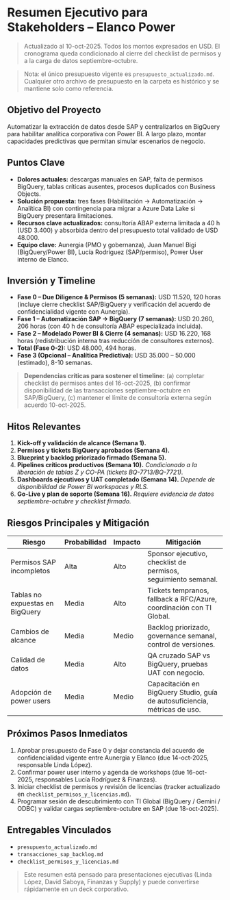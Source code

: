 # Resumen Ejecutivo para Stakeholders – Elanco Power

> Actualizado al 10-oct-2025. Todos los montos expresados en USD. El cronograma queda condicionado al cierre del checklist de permisos y a la carga de datos septiembre-octubre.

> Nota: el único presupuesto vigente es `presupuesto_actualizado.md`. Cualquier otro archivo de presupuesto en la carpeta es histórico y se mantiene solo como referencia.

## Objetivo del Proyecto
Automatizar la extracción de datos desde SAP y centralizarlos en BigQuery para habilitar analítica corporativa con Power BI. A largo plazo, montar capacidades predictivas que permitan simular escenarios de negocio.

## Puntos Clave
- **Dolores actuales:** descargas manuales en SAP, falta de permisos BigQuery, tablas críticas ausentes, procesos duplicados con Business Objects.
- **Solución propuesta:** tres fases (Habilitación → Automatización → Analítica BI) con contingencia para migrar a Azure Data Lake si BigQuery presentara limitaciones.
- **Recursos clave actualizados:** consultoría ABAP externa limitada a 40 h (USD 3.400) y absorbida dentro del presupuesto total validado de USD 48.000.
- **Equipo clave:** Aunergia (PMO y gobernanza), Juan Manuel Bigi (BigQuery/Power BI), Lucía Rodríguez (SAP/permiso), Power User interno de Elanco.

## Inversión y Timeline
- **Fase 0 – Due Diligence & Permisos (5 semanas):** USD 11.520, 120 horas (incluye cierre checklist SAP/BigQuery y verificación del acuerdo de confidencialidad vigente con Aunergia).
- **Fase 1 – Automatización SAP → BigQuery (7 semanas):** USD 20.260, 206 horas (con 40 h de consultoría ABAP especializada incluida).
- **Fase 2 – Modelado Power BI & Cierre (4 semanas):** USD 16.220, 168 horas (redistribución interna tras reducción de consultores externos).
- **Total (Fase 0-2):** USD 48.000, 494 horas.
- **Fase 3 (Opcional – Analítica Predictiva):** USD 35.000 – 50.000 (estimado), 8-10 semanas.

> **Dependencias críticas para sostener el timeline:** (a) completar checklist de permisos antes del 16-oct-2025, (b) confirmar disponibilidad de las transacciones septiembre-octubre en SAP/BigQuery, (c) mantener el límite de consultoría externa según acuerdo 10-oct-2025.

## Hitos Relevantes
1. **Kick-off y validación de alcance (Semana 1).**
2. **Permisos y tickets BigQuery aprobados (Semana 4).**
3. **Blueprint y backlog priorizado firmado (Semana 5).**
4. **Pipelines críticos productivos (Semana 10).** *Condicionado a la liberación de tablas Z y CO-PA (tickets BQ-7713/BQ-7721).* 
5. **Dashboards ejecutivos y UAT completado (Semana 14).** *Depende de disponibilidad de Power BI workspaces y RLS.*
6. **Go-Live y plan de soporte (Semana 16).** *Requiere evidencia de datos septiembre-octubre y checklist firmado.*

## Riesgos Principales y Mitigación
| Riesgo | Probabilidad | Impacto | Mitigación |
|--------|--------------|---------|------------|
| Permisos SAP incompletos | Alta | Alto | Sponsor ejecutivo, checklist de permisos, seguimiento semanal.
| Tablas no expuestas en BigQuery | Media | Alto | Tickets tempranos, fallback a RFC/Azure, coordinación con TI Global.
| Cambios de alcance | Media | Medio | Backlog priorizado, governance semanal, control de versiones.
| Calidad de datos | Media | Alto | QA cruzado SAP vs BigQuery, pruebas UAT con negocio.
| Adopción de power users | Media | Medio | Capacitación en BigQuery Studio, guía de autosuficiencia, métricas de uso.

## Próximos Pasos Inmediatos
1. Aprobar presupuesto de Fase 0 y dejar constancia del acuerdo de confidencialidad vigente entre Aunergia y Elanco (due 14-oct-2025, responsable Linda López).
2. Confirmar power user interno y agenda de workshops (due 16-oct-2025, responsables Lucía Rodríguez & Finanzas).
3. Iniciar checklist de permisos y revisión de licencias (tracker actualizado en `checklist_permisos_y_licencias.md`).
4. Programar sesión de descubrimiento con TI Global (BigQuery / Gemini / ODBC) y validar cargas septiembre-octubre en SAP (due 18-oct-2025).

## Entregables Vinculados
- `presupuesto_actualizado.md`
- `transacciones_sap_backlog.md`
- `checklist_permisos_y_licencias.md`

> Este resumen está pensado para presentaciones ejecutivas (Linda López, David Saboya, Finanzas y Supply) y puede convertirse rápidamente en un deck corporativo.
